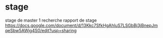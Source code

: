 # stage
stage de master 1 recherche
rapport de stage https://docs.google.com/document/d/13Kkc7SfkHgAhluS7LSGbBj3jBnepJmqeSbw5AWjg4S0/edit?usp=sharing
